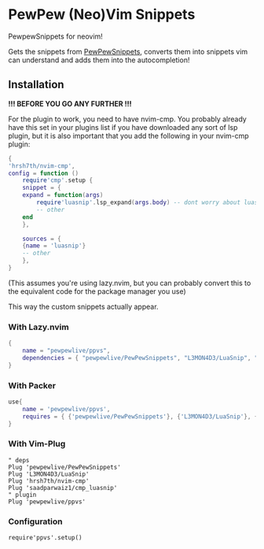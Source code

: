 # PewPew (Neo)Vim Snippets

PewpewSnippets for neovim!

Gets the snippets from [PewPewSnippets](https://github.com/pewpewlive/PewPewSnippets), converts them into snippets vim can understand and adds them into the autocompletion!

## Installation

**!!! BEFORE YOU GO ANY FURTHER !!!**

For the plugin to work, you need to have nvim-cmp. You probably already have this set in your plugins list if you have downloaded any sort of lsp plugin, but it is also important that you add the following in your nvim-cmp plugin:

```lua
{
'hrsh7th/nvim-cmp',
config = function ()
    require'cmp'.setup {
    snippet = {
    expand = function(args)
        require'luasnip'.lsp_expand(args.body) -- dont worry about luasnip, as it is a dependency and will be downloaded even if you dont have it
        -- other
    end
    },

    sources = {
    {name = 'luasnip'}
    -- other
    },
}
```

(This assumes you're using lazy.nvim, but you can probably convert this to the equivalent code for the package manager you use)

This way the custom snippets actually appear.

### With Lazy.nvim

```lua
{
    name = "pewpewlive/ppvs",
    dependencies = { "pewpewlive/PewPewSnippets", "L3MON4D3/LuaSnip", "hrsh7th/nvim-cmp", "saadparwaiz1/cmp_luasnip" }
}
```

### With Packer

```lua
use{
    name = 'pewpewlive/ppvs',
    requires = { {'pewpewlive/PewPewSnippets'}, {'L3MON4D3/LuaSnip'}, {'hrsh7th/nvim-cmp'}, {'saadparwaiz1/cmp_luasnip'} }
}
```

### With Vim-Plug

```vim
" deps
Plug 'pewpewlive/PewPewSnippets'
Plug 'L3MON4D3/LuaSnip'
Plug 'hrsh7th/nvim-cmp'
Plug 'saadparwaiz1/cmp_luasnip'
" plugin
Plug 'pewpewlive/ppvs'
```

### Configuration

```
require'ppvs'.setup()
```
